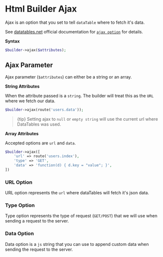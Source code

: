 # Html Builder Ajax

Ajax is an option that you set to tell `dataTable` where to fetch it's data.

See [datatables.net](https://datatables.net/) official documentation for [`ajax option`](https://datatables.net/reference/option/ajax) for details.

**Syntax**
```php
$builder->ajax($attributes);
```

## Ajax Parameter
Ajax parameter (`$attributes`) can either be a string or an array.

**String Attributes**

When the attribute passed is a `string`. The builder will treat this as the `URL` where we fetch our data.

```php
$builder->ajax(route('users.data'));
```

> {tip} Setting ajax to `null` or `empty string` will use the current url where DataTables was used.

**Array Attributes**

Accepted options are `url` and `data`.

```php
$builder->ajax([
	'url' => route('users.index'),
	'type' => 'GET',
	'data' => 'function(d) { d.key = "value"; }',
])
```

### URL Option
URL option represents the `url` where dataTables will fetch it's json data.

### Type Option
Type option represents the type of request (`GET/POST`)  that we will use when sending a request to the server.

### Data Option
Data option is a `js` string that you can use to append custom data when sending the request to the server.




